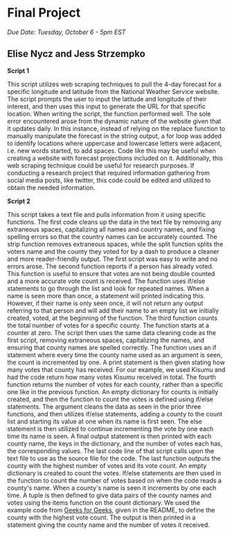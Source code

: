 # Final Project
*Due Date: Tuesday, October 6 - 5pm EST*

## Elise Nycz and Jess Strzempko

**Script 1**

This script utilizes web scraping techniques to pull the 4-day forecast for a specific longitude and latitude from the National Weather Service website. The script prompts the user to input the latitude and longitude of their interest, and then uses this input to generate the URL for that specific location. When writing the script, the function performed well. The sole error encountered arose from the dynamic nature of the website given that it updates daily. In this instance, instead of relying on the replace function to manually manipulate the forecast in the string output, a for loop was added to identify locations where uppercase and lowercase letters were adjacent, i.e. new words started, to add spaces. Code like this may be useful when creating a website with forecast projections included on it. Additionally, this web scraping technique could be useful for research purposes. If conducting a research project that required information gathering from social media posts, like twitter, this code could be edited and utilized to obtain the needed information.

**Script 2**

This script takes a text file and pulls information from it using specific functions. The first code cleans up the data in the text file by removing any extraneous spaces, capitalizing all names and country names, and fixing spelling errors so that the country names can be accurately counted. The strip function removes extraneous spaces, while the split function splits the voters name and the county they voted for by a dash to produce a cleaner and more reader-friendly output. The first script was easy to write and no errors arose. The second function reports if a person has already voted. This function is useful to ensure that votes are not being double counted and a more accurate vote count is received. The function uses if/else statements to go through the list and look for repeated names. When a name is seen more than once, a statement will printed indicating this. However, if their name is only seen once, it will not return any output referring to that person and will add their name to an empty list we initially created, voted, at the beginning of the function. The third function counts the total number of votes for a specific county. The function starts at a counter at zero. The script then uses the same data cleaning code as the first script, removing extraneous spaces, capitalizing the names, and ensuring that county names are spelled correctly. The function uses an if statement where every time the county name used as an argument is seen, the count is incremented by one. A print statement is then given stating how many votes that county has received. For our example, we used Kisumu and had the code return how many votes Kisumu received in total. The fourth function returns the number of votes for each county, rather than a specific one like in the previous function. An empty dictionary for counts is initially created, and then the function to count the votes is defined using if/else statements. The argument cleans the data as seen in the prior three functions, and then utilizes if/else statements, adding a county to the count list and starting its value at one when its name is first seen. The else statement is then utilized to continue incrementing the vote by one each time its name is seen. A final output statement is then printed with each county name, the keys in the dictionary, and the number of votes each has, the corresponding values. The last code line of that script calls upon the text file to use as the source file for the code. The last function outputs the county with the highest number of votes and its vote count. An empty dictionary is created to count the votes. If/else statements are then used in the function to count the number of votes based on when the code reads a county's name. When a county's name is seen it increments by one each time. A tuple is then defined to give data pairs of the county names and votes using the items function on the count dictionary. We used the example code from [Geeks for Geeks](https://www.geeksforgeeks.org/python-get-first-element-with-maximum-value-in-list-of-tuples/), given in the README, to define the county with the highest vote count. The output is then printed in a statement giving the county name and the number of votes it received. 

